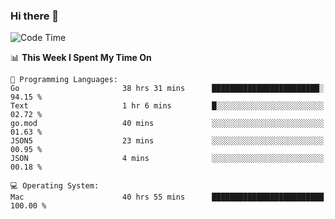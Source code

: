 ### Hi there 👋

<!--
**CrazyCollin/crazycollin** is a ✨ _special_ ✨ repository because its `README.md` (this file) appears on your GitHub profile.

Here are some ideas to get you started:

- 🔭 I’m currently working on ...
- 🌱 I’m currently learning ...
- 👯 I’m looking to collaborate on ...
- 🤔 I’m looking for help with ...
- 💬 Ask me about ...
- 📫 How to reach me: ...
- 😄 Pronouns: ...
- ⚡ Fun fact: ...
-->

<!--START_SECTION:waka-->
![Code Time](http://img.shields.io/badge/Code%20Time-5%2C611%20hrs%2015%20mins-blue)

📊 **This Week I Spent My Time On** 

```text
💬 Programming Languages: 
Go                       38 hrs 31 mins      ████████████████████████░   94.15 % 
Text                     1 hr 6 mins         █░░░░░░░░░░░░░░░░░░░░░░░░   02.72 % 
go.mod                   40 mins             ░░░░░░░░░░░░░░░░░░░░░░░░░   01.63 % 
JSON5                    23 mins             ░░░░░░░░░░░░░░░░░░░░░░░░░   00.95 % 
JSON                     4 mins              ░░░░░░░░░░░░░░░░░░░░░░░░░   00.18 % 

💻 Operating System: 
Mac                      40 hrs 55 mins      █████████████████████████   100.00 % 
```


<!--END_SECTION:waka-->
